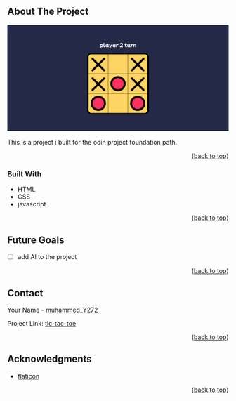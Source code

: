 <!-- ABOUT THE PROJECT -->

## About The Project

![Screenshot](screenshot.png)

This is a project i built for the odin project foundation path.

<p align="right">(<a href="#top">back to top</a>)</p>

### Built With

- HTML
- CSS
- javascript

<p align="right">(<a href="#top">back to top</a>)</p>

<!-- Future Goals -->

## Future Goals

- [ ] add AI to the project

<p align="right">(<a href="#top">back to top</a>)</p>

<!-- CONTACT -->

## Contact

Your Name - [muhammed_Y272](https://twitter.com/muhammed_Y272)

Project Link: [tic-tac-toe](https://mohamedyasser27.github.io/tic-tac-toe/)

<p align="right">(<a href="#top">back to top</a>)</p>

<!-- ACKNOWLEDGMENTS -->

## Acknowledgments

- [flaticon](https://www.flaticon.com/)

<p align="right">(<a href="#top">back to top</a>)</p>
